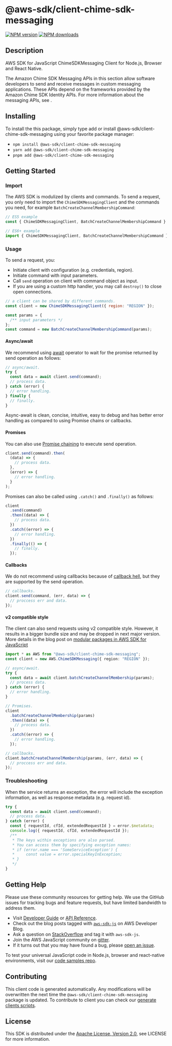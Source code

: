 # @aws-sdk/client-chime-sdk-messaging

[![NPM version](https://img.shields.io/npm/v/@aws-sdk/client-chime-sdk-messaging/latest.svg)](https://www.npmjs.com/package/@aws-sdk/client-chime-sdk-messaging)
[![NPM downloads](https://img.shields.io/npm/dm/@aws-sdk/client-chime-sdk-messaging.svg)](https://www.npmjs.com/package/@aws-sdk/client-chime-sdk-messaging)

## Description

AWS SDK for JavaScript ChimeSDKMessaging Client for Node.js, Browser and React Native.

<p>The Amazon Chime SDK Messaging APIs in this section allow software developers to send
and receive messages in custom messaging applications. These APIs depend on the frameworks
provided by the Amazon Chime SDK Identity APIs. For more information about the messaging
APIs, see .</p>

## Installing

To install the this package, simply type add or install @aws-sdk/client-chime-sdk-messaging
using your favorite package manager:

- `npm install @aws-sdk/client-chime-sdk-messaging`
- `yarn add @aws-sdk/client-chime-sdk-messaging`
- `pnpm add @aws-sdk/client-chime-sdk-messaging`

## Getting Started

### Import

The AWS SDK is modulized by clients and commands.
To send a request, you only need to import the `ChimeSDKMessagingClient` and
the commands you need, for example `BatchCreateChannelMembershipCommand`:

```js
// ES5 example
const { ChimeSDKMessagingClient, BatchCreateChannelMembershipCommand } = require("@aws-sdk/client-chime-sdk-messaging");
```

```ts
// ES6+ example
import { ChimeSDKMessagingClient, BatchCreateChannelMembershipCommand } from "@aws-sdk/client-chime-sdk-messaging";
```

### Usage

To send a request, you:

- Initiate client with configuration (e.g. credentials, region).
- Initiate command with input parameters.
- Call `send` operation on client with command object as input.
- If you are using a custom http handler, you may call `destroy()` to close open connections.

```js
// a client can be shared by different commands.
const client = new ChimeSDKMessagingClient({ region: "REGION" });

const params = {
  /** input parameters */
};
const command = new BatchCreateChannelMembershipCommand(params);
```

#### Async/await

We recommend using [await](https://developer.mozilla.org/en-US/docs/Web/JavaScript/Reference/Operators/await)
operator to wait for the promise returned by send operation as follows:

```js
// async/await.
try {
  const data = await client.send(command);
  // process data.
} catch (error) {
  // error handling.
} finally {
  // finally.
}
```

Async-await is clean, concise, intuitive, easy to debug and has better error handling
as compared to using Promise chains or callbacks.

#### Promises

You can also use [Promise chaining](https://developer.mozilla.org/en-US/docs/Web/JavaScript/Guide/Using_promises#chaining)
to execute send operation.

```js
client.send(command).then(
  (data) => {
    // process data.
  },
  (error) => {
    // error handling.
  }
);
```

Promises can also be called using `.catch()` and `.finally()` as follows:

```js
client
  .send(command)
  .then((data) => {
    // process data.
  })
  .catch((error) => {
    // error handling.
  })
  .finally(() => {
    // finally.
  });
```

#### Callbacks

We do not recommend using callbacks because of [callback hell](http://callbackhell.com/),
but they are supported by the send operation.

```js
// callbacks.
client.send(command, (err, data) => {
  // proccess err and data.
});
```

#### v2 compatible style

The client can also send requests using v2 compatible style.
However, it results in a bigger bundle size and may be dropped in next major version. More details in the blog post
on [modular packages in AWS SDK for JavaScript](https://aws.amazon.com/blogs/developer/modular-packages-in-aws-sdk-for-javascript/)

```ts
import * as AWS from "@aws-sdk/client-chime-sdk-messaging";
const client = new AWS.ChimeSDKMessaging({ region: "REGION" });

// async/await.
try {
  const data = await client.batchCreateChannelMembership(params);
  // process data.
} catch (error) {
  // error handling.
}

// Promises.
client
  .batchCreateChannelMembership(params)
  .then((data) => {
    // process data.
  })
  .catch((error) => {
    // error handling.
  });

// callbacks.
client.batchCreateChannelMembership(params, (err, data) => {
  // proccess err and data.
});
```

### Troubleshooting

When the service returns an exception, the error will include the exception information,
as well as response metadata (e.g. request id).

```js
try {
  const data = await client.send(command);
  // process data.
} catch (error) {
  const { requestId, cfId, extendedRequestId } = error.$metadata;
  console.log({ requestId, cfId, extendedRequestId });
  /**
   * The keys within exceptions are also parsed.
   * You can access them by specifying exception names:
   * if (error.name === 'SomeServiceException') {
   *     const value = error.specialKeyInException;
   * }
   */
}
```

## Getting Help

Please use these community resources for getting help.
We use the GitHub issues for tracking bugs and feature requests, but have limited bandwidth to address them.

- Visit [Developer Guide](https://docs.aws.amazon.com/sdk-for-javascript/v3/developer-guide/welcome.html)
  or [API Reference](https://docs.aws.amazon.com/AWSJavaScriptSDK/v3/latest/index.html).
- Check out the blog posts tagged with [`aws-sdk-js`](https://aws.amazon.com/blogs/developer/tag/aws-sdk-js/)
  on AWS Developer Blog.
- Ask a question on [StackOverflow](https://stackoverflow.com/questions/tagged/aws-sdk-js) and tag it with `aws-sdk-js`.
- Join the AWS JavaScript community on [gitter](https://gitter.im/aws/aws-sdk-js-v3).
- If it turns out that you may have found a bug, please [open an issue](https://github.com/aws/aws-sdk-js-v3/issues/new/choose).

To test your universal JavaScript code in Node.js, browser and react-native environments,
visit our [code samples repo](https://github.com/aws-samples/aws-sdk-js-tests).

## Contributing

This client code is generated automatically. Any modifications will be overwritten the next time the `@aws-sdk/client-chime-sdk-messaging` package is updated.
To contribute to client you can check our [generate clients scripts](https://github.com/aws/aws-sdk-js-v3/tree/main/scripts/generate-clients).

## License

This SDK is distributed under the
[Apache License, Version 2.0](http://www.apache.org/licenses/LICENSE-2.0),
see LICENSE for more information.
